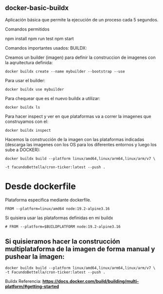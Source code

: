 ## docker-basic-buildx

Aplicación básica que permite la ejecución de un proceso cada 5 segundos.

Comandos permitidos

npm install
npm run test
npm start

Comandos importantes usados:
BUILDX:

Creamos un builder (imagen) para definir la construccion de imagenes con la aqruitectura definida:

```
docker buildx create --name mybuilder --bootstrap --use

```

Para usar el builder:

```
docker buildx use mybuilder

```

Para chequear que es el nuevo buildx a utilizar:

```
docker buildx ls

```

Para hacer inspect y ver en que plataformas va a correr la imagenes que construyamos con el:

```
docker buildx inspect

```

Hacemos la construcción de la imagen con las plataformas indicadas (descarga las imagenes con los OS para los diferentes entornos y luego los sube a DOCKER):

```
docker buildx build --platform linux/amd64,linux/arm64,linux/arm/v7 \

-t facundoBettella/cron-ticker:latest --push .
```

# Desde dockerfile

Plataforma especifica mediante dockerfile.

```
FROM --platform=linux/amd64 node:19.2-alpine3.16
```

Si quisiera usar las plataformas definidas en mi buildx

```
# FROM --platform=$BUILDPLATFORM node:19.2-alpine3.16
```

## Si quisieramos hacer la construcción multiplataforma de la imagen de forma manual y pushear la imagen:

```
docker buildx build --platform linux/amd64,linux/arm64,linux/arm/v7 \
-t FacundoBettella/cron-ticker:latest --push .
```

Buildx Referencia:
**https://docs.docker.com/build/building/multi-platform/#getting-started**
